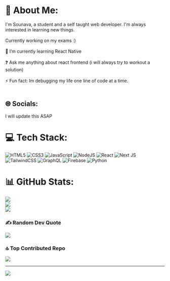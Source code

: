 # 💫 About Me:
I'm Sounava, a student and a self taught web developer. I'm always interested in learning new things.<br><br>Currently working on my exams :)<br><br>🌱 I’m currently learning React Native<br><br>❓ Ask me anything about react frontend (i will always try to workout a solution)<br><br>⚡ Fun fact: Im debugging my life one line of code at a time.<br><br>


## 🌐 Socials:
I will update this ASAP

# 💻 Tech Stack:
![HTML5](https://img.shields.io/badge/html5-%23E34F26.svg?style=for-the-badge&logo=html5&logoColor=white) 
![CSS3](https://img.shields.io/badge/css3-%231572B6.svg?style=for-the-badge&logo=css3&logoColor=white) 
![JavaScript](https://img.shields.io/badge/javascript-%23323330.svg?style=for-the-badge&logo=javascript&logoColor=%23F7DF1E) 
![NodeJS](https://img.shields.io/badge/node.js-6DA55F?style=for-the-badge&logo=node.js&logoColor=white) 
![React](https://img.shields.io/badge/react-%2320232a.svg?style=for-the-badge&logo=react&logoColor=%2361DAFB) 
![Next JS](https://img.shields.io/badge/Next-black?style=for-the-badge&logo=next.js&logoColor=white) 
![TailwindCSS](https://img.shields.io/badge/tailwindcss-%2338B2AC.svg?style=for-the-badge&logo=tailwind-css&logoColor=white) 
![GraphQL](https://img.shields.io/badge/-GraphQL-E10098?style=for-the-badge&logo=graphql&logoColor=white) 
![Firebase](https://img.shields.io/badge/firebase-%23039BE5.svg?style=for-the-badge&logo=firebase) 
![Python](https://img.shields.io/badge/python-%2314354C.svg?style=for-the-badge&logo=python&logoColor=white)

# 📊 GitHub Stats:
![](https://github-readme-stats.vercel.app/api?username=CeleritasCodingZen&theme=dark&hide_border=false&include_all_commits=false&count_private=false)<br/>
![](https://github-readme-streak-stats.herokuapp.com/?user=CeleritasCodingZen&theme=dark&hide_border=false)<br/>
![](https://github-readme-stats.vercel.app/api/top-langs/?username=CeleritasCodingZen&theme=dark&hide_border=false&include_all_commits=false&count_private=false&layout=compact)

### ✍️ Random Dev Quote
![](https://quotes-github-readme.vercel.app/api?type=horizontal&theme=radical)

### 🔝 Top Contributed Repo
![](https://github-contributor-stats.vercel.app/api?username=CeleritasCodingZen&limit=5&theme=dark&combine_all_yearly_contributions=true)

---
[![](https://visitcount.itsvg.in/api?id=CeleritasCodingZen&icon=0&color=0)](https://visitcount.itsvg.in)

<!-- Proudly created with GPRM ( https://gprm.itsvg.in ) -->
